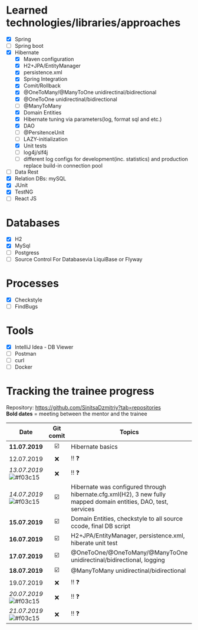 # Learned technologies/libraries/approaches
- [X] Spring
- [ ] Spring boot
- [X] Hibernate
  - [X] Maven configuration
  - [X] H2+JPA/EntityManager
  - [X] persistence.xml
  - [X] Spring Integration 
  - [X] Comit/Rollback
  - [X] @OneToMany/@ManyToOne unidirectinal/bidirectional
  - [X] @OneToOne unidirectinal/bidirectional
  - [ ] @ManyToMany
  - [X] Domain Entities
  - [X] Hibernate tuning via parameters(log, format sql and etc.)
  - [X] DAO
  - [ ] @PersitenceUnit
  - [ ] LAZY-initialization
  - [X] Unit tests
  - [ ] log4j/slf4j
  - [ ] different log configs for development(inc. statistics) and production
replace build-in connection pool
- [ ] Data Rest
- [X] Relation DBs: mySQL
- [X] JUnit
- [X] TestNG
- [ ] React JS

# Databases
- [X] H2
- [X] MySql
- [ ] Postgress
- [ ] Source Control For Databasevia LiquiBase or Flyway

# Processes
- [X] Checkstyle
- [ ] FindBugs

# Tools
- [X] IntelliJ Idea - DB Viewer
- [ ] Postman
- [ ] curl
- [ ] Docker

# Tracking the trainee progress
Repository: https://github.com/SinitsaDzmitriy?tab=repositories  
 __Bold dates__ = meeting between the mentor and the trainee

| Date | Git comit | Topics | Mentor's satisfaction |
|----------- |:-----------:|----------- |:-----------: |
| __11.07.2019__ | :ballot_box_with_check: | Hibernate basics |:thumbsup:|
| 12.07.2019 | :x:| :bangbang: :question:|:thumbsdown:|
| _13.07.2019_ ![#f03c15](https://placehold.it/15/f03c15/000000?text=+) | :x: | :bangbang: :question: |:thumbsdown:|
| _14.07.2019_ ![#f03c15](https://placehold.it/15/f03c15/000000?text=+)  | :ballot_box_with_check: | Hibernate was configured through hibernate.cfg.xml(H2),  3 new fully mapped domain entities, DAO, test, services |:thumbsup:|
| __15.07.2019__ | :ballot_box_with_check:  | Domain Entities, checkstyle to all source ccode, final DB script  |:thumbsup:|
| __16.07.2019__ | :ballot_box_with_check:  | H2+JPA/EntityManager, persistence.xml, hiberate unit test  |:thumbsup:|
| __17.07.2019__ | :ballot_box_with_check:  | @OneToOne/@OneToMany/@ManyToOne unidirectinal/bidirectional, logging   |:thumbsup:|
| __18.07.2019__ | :ballot_box_with_check:  | @ManyToMany  unidirectinal/bidirectional |:thumbsup:|
| 19.07.2019 | :x: | :bangbang: :question: |:question:|
| _20.07.2019_ ![#f03c15](https://placehold.it/15/f03c15/000000?text=+)  | :x: | :bangbang: :question: |:question:|
| _21.07.2019_ ![#f03c15](https://placehold.it/15/f03c15/000000?text=+) | :x: | :bangbang: :question: |:question:|

